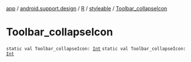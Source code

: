 [app](../../../index.md) / [android.support.design](../../index.md) / [R](../index.md) / [styleable](index.md) / [Toolbar_collapseIcon](.)

# Toolbar_collapseIcon

`static val Toolbar_collapseIcon: `[`Int`](https://kotlinlang.org/api/latest/jvm/stdlib/kotlin/-int/index.html)
`static val Toolbar_collapseIcon: `[`Int`](https://kotlinlang.org/api/latest/jvm/stdlib/kotlin/-int/index.html)